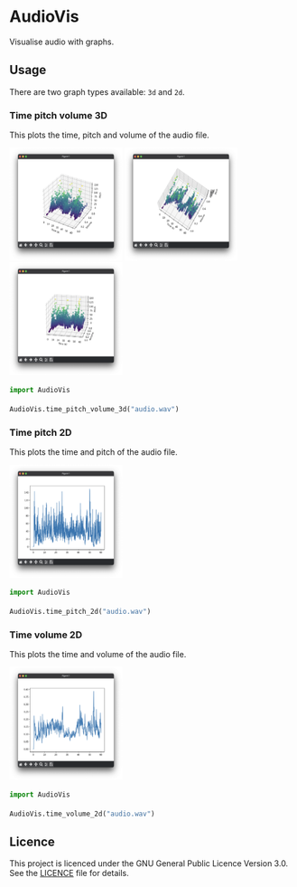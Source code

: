 # AudioVis

Visualise audio with graphs.

## Usage

There are two graph types available: `3d` and `2d`. 

### Time pitch volume 3D

This plots the time, pitch and volume of the audio file. 

<img src="doc/3D_1.png" width="200" height="200">
<img src="doc/3D_2.png" width="200" height="200">
<img src="doc/3D_3.png" width="200" height="200">


```python
import AudioVis

AudioVis.time_pitch_volume_3d("audio.wav")
```

### Time pitch 2D

This plots the time and pitch of the audio file.

<img src="doc/Pitch.png" width="200" height="200">

```python
import AudioVis

AudioVis.time_pitch_2d("audio.wav")
```

### Time volume 2D

This plots the time and volume of the audio file.

<img src="doc/Volume.png" width="200" height="200">

```python
import AudioVis

AudioVis.time_volume_2d("audio.wav")
```

## Licence

This project is licenced under the GNU General Public Licence Version 3.0. See the [LICENCE](LICENCE) file for details.